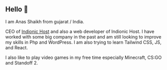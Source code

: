 ## Hello 👋

I am Anas Shaikh from gujarat / India.

CEO of [Indionic Host](https://indionichost.com/) and also a web developer of Indionic Host. I have worked with some big company in the past and am still looking to improve my skills in Php and WordPress. I am also trying to learn Tailwind CSS, JS, and React.

I also like to play video games in my free time  especially Minecraft, CS:GO and Standoff 2.

